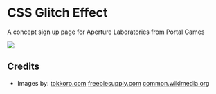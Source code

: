 # CSS Glitch Effect

A concept sign up page for Aperture Laboratories from Portal Games

![](/screenshot.gif)



## Credits

- Images by:
[tokkoro.com](https://www.tokkoro.com)
[freebiesupply.com](https://freebiesupply.com)
[common.wikimedia.org](https://commons.wikimedia.org)





